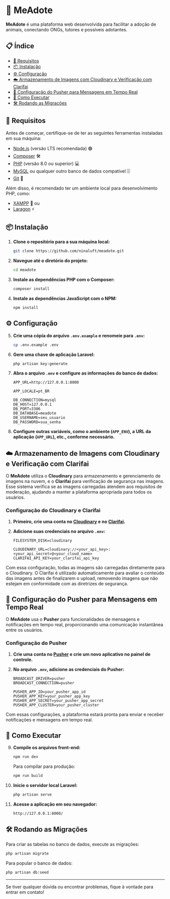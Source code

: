 
# 🐾 MeAdote

**MeAdote** é uma plataforma web desenvolvida para facilitar a adoção de animais, conectando ONGs, tutores e possíveis adotantes.

## 📋 Índice

- [🔧 Requisitos](#requisitos)
- [📦 Instalação](#instalação)
- [⚙️ Configuração](#configuração)
- [☁️ Armazenamento de Imagens com Cloudinary e Verificação com Clarifai](#armazenamento-de-imagens-com-cloudinary-e-verificação-com-clarifai)
- [💬 Configuração do Pusher para Mensagens em Tempo Real](#configuração-do-pusher-para-mensagens-em-tempo-real)
- [🚀 Como Executar](#como-executar)
- [🛠️ Rodando as Migrações](#rodando-as-migrações)

## 🔧 Requisitos

Antes de começar, certifique-se de ter as seguintes ferramentas instaladas em sua máquina:

- [Node.js](https://nodejs.org/) (versão LTS recomendada) 🟢
- [Composer](https://getcomposer.org/) 🛠️
- [PHP](https://www.php.net/downloads.php) (versão 8.0 ou superior) 💻
- [MySQL](https://www.mysql.com/downloads/) ou qualquer outro banco de dados compatível 🗄️
- [Git](https://git-scm.com/) 🧰

Além disso, é recomendado ter um ambiente local para desenvolvimento PHP, como:

- [XAMPP](https://www.apachefriends.org/index.html) 🐘 ou
- [Laragon](https://laragon.org/) ⚡

## 📦 Instalação

1. **Clone o repositório para a sua máquina local:**

   ```bash
   git clone https://github.com/ninaluft/meadote.git
   ```

2. **Navegue até o diretório do projeto:**

   ```bash
   cd meadote
   ```

3. **Instale as dependências PHP com o Composer:**

   ```bash
   composer install
   ```

4. **Instale as dependências JavaScript com o NPM:**

   ```bash
   npm install
   ```

## ⚙️ Configuração

5. **Crie uma cópia do arquivo `.env.example` e renomeie para `.env`:**

   ```bash
   cp .env.example .env
   ```

6. **Gere uma chave de aplicação Laravel:**

   ```bash
   php artisan key:generate
   ```

7. **Abra o arquivo `.env` e configure as informações do banco de dados:**

   ```env
   APP_URL=http://127.0.0.1:8000

   APP_LOCALE=pt_BR
   
   DB_CONNECTION=mysql
   DB_HOST=127.0.0.1
   DB_PORT=3306
   DB_DATABASE=meadote
   DB_USERNAME=seu_usuario
   DB_PASSWORD=sua_senha
   ```

8. **Configure outras variáveis, como o ambiente (`APP_ENV`), a URL da aplicação (`APP_URL`), etc., conforme necessário.**

## ☁️ Armazenamento de Imagens com Cloudinary e Verificação com Clarifai

O **MeAdote** utiliza o **Cloudinary** para armazenamento e gerenciamento de imagens na nuvem, e o **Clarifai** para verificação de segurança nas imagens. Esse sistema verifica se as imagens carregadas atendem aos requisitos de moderação, ajudando a manter a plataforma apropriada para todos os usuários.

### Configuração do Cloudinary e Clarifai

1. **Primeiro, crie uma conta no [Cloudinary](https://cloudinary.com/) e no [Clarifai](https://www.clarifai.com/).**
2. **Adicione suas credenciais no arquivo `.env`:**

   ```env
   FILESYSTEM_DISK=cloudinary

   CLOUDINARY_URL=cloudinary://<your_api_key>:<your_api_secret>@<your_cloud_name>
   CLARIFAI_API_KEY=your_clarifai_api_key
   ```

Com essa configuração, todas as imagens são carregadas diretamente para o Cloudinary. O Clarifai é utilizado automaticamente para avaliar o conteúdo das imagens antes de finalizarem o upload, removendo imagens que não estejam em conformidade com as diretrizes de segurança.

## 💬 Configuração do Pusher para Mensagens em Tempo Real

O **MeAdote** usa o **Pusher** para funcionalidades de mensagens e notificações em tempo real, proporcionando uma comunicação instantânea entre os usuários.

### Configuração do Pusher

1. **Crie uma conta no [Pusher](https://pusher.com/) e crie um novo aplicativo no painel de controle.**
2. **No arquivo `.env`, adicione as credenciais do Pusher:**

   ```env
   BROADCAST_DRIVER=pusher
   BROADCAST_CONNECTION=pusher

   PUSHER_APP_ID=your_pusher_app_id
   PUSHER_APP_KEY=your_pusher_app_key
   PUSHER_APP_SECRET=your_pusher_app_secret
   PUSHER_APP_CLUSTER=your_pusher_cluster
   ```

Com essas configurações, a plataforma estará pronta para enviar e receber notificações e mensagens em tempo real.

## 🚀 Como Executar

9. **Compile os arquivos front-end:**

   ```bash
   npm run dev
   ```

   Para compilar para produção:

   ```bash
   npm run build
   ```

10. **Inicie o servidor local Laravel:**

    ```bash
    php artisan serve
    ```

11. **Acesse a aplicação em seu navegador:**

    ```
    http://127.0.0.1:8000/
    ```

## 🛠️ Rodando as Migrações

Para criar as tabelas no banco de dados, execute as migrações:

```bash
php artisan migrate
```

Para popular o banco de dados:

```bash
php artisan db:seed 
```

---

Se tiver qualquer dúvida ou encontrar problemas, fique à vontade para entrar em contato!
